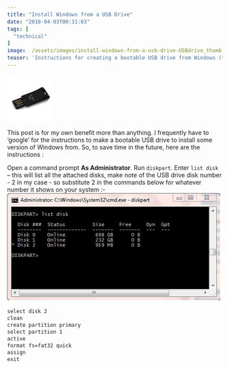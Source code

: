 ```yaml
---
title: "Install Windows from a USB Drive"
date: "2010-04-03T00:31:03"
tags: [
  "technical"
]
image:  /assets/images/install-windows-from-a-usb-drive-USBdrive_thumb.jpg
teaser: 'Instructions for creating a bootable USB drive from Windows (to install Windows)'
---
```

![USBdrive](/assets/images/install-windows-from-a-usb-drive-USBdrive_thumb.jpg)

This post is for my own benefit more than anything. I frequently have to ‘google’ for the instructions to make a bootable USB drive to install some version of Windows from. So, to save time in the future, here are the instructions :

Open a command prompt **As Administrator**. Run `diskpart`. Enter `list disk` – this will list all the attached disks, make note of the USB drive disk number - 2 in my case - so substitute 2 in the commands below for whatever number it shows on your system :- ![image](/assets/images/install-windows-from-a-usb-drive-image_thumb.png)

```
select disk 2
clean
create partition primary
select partition 1
active
format fs=fat32 quick
assign
exit
```
